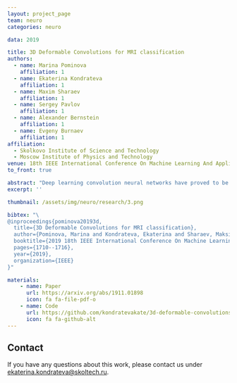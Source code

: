 ```yaml
---
layout: project_page
team: neuro
categories: neuro

data: 2019

title: 3D Deformable Convolutions for MRI classification
authors:
  - name: Marina Pominova
    affiliation: 1
  - name: Ekaterina Kondrateva
    affiliation: 1
  - name: Maxim Sharaev
    affiliation: 1
  - name: Sergey Pavlov
    affiliation: 1
  - name: Alexander Bernstein
    affiliation: 1
  - name: Evgeny Burnaev
    affiliation: 1
affiliation:
  - Skolkovo Institute of Science and Technology
  - Moscow Institute of Physics and Technology
venue: 18th IEEE International Conference On Machine Learning And Applications 2019
to_front: true

abstract: "Deep learning convolution neural networks have proved to be a powerful tool for MRI analysis. In current work, we explore the potential of the deformable convolution deep neural network layers for MRI data classiﬁcation. We propose new 3D deformable convolutions (d-convolutions), implement them in VoxResNet architecture and apply for structural MRI data classification. We show that 3D d-convolutions outperform standard ones and are effective for unprocessed 3D MR images being robust to particular geometrical properties of the data. Firstly proposed dVoxResNet architecture exhibits high potential for the use in MRI data classification."
excerpt: ''

thumbnail: /assets/img/neuro/research/3.png

bibtex: "\
@inproceedings{pominova20193d,
  title={3D Deformable Convolutions for MRI classification},
  author={Pominova, Marina and Kondrateva, Ekaterina and Sharaev, Maksim and Bernstein, Alexander and Pavlov, Sergey and Burnaev, Evgeny},
  booktitle={2019 18th IEEE International Conference On Machine Learning And Applications (ICMLA)},
  pages={1710--1716},
  year={2019},
  organization={IEEE}
}"

materials:
    - name: Paper
      url: https://arxiv.org/abs/1911.01898
      icon: fa fa-file-pdf-o
    - name: Code
      url: https://github.com/kondratevakate/3d-deformable-convolutions
      icon: fa fa-github-alt
---
```

## Contact
If you have any questions about this work, please contact us under [ekaterina.kondrateva@skoltech.ru](mailto:ekaterina.kondrateva@skoltech.ru).